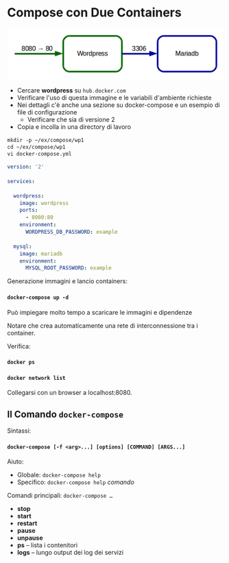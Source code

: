 # Compose con Due Containers

![wpdb](../gitbook/images/wpdb.png)

* Cercare **wordpress** su `hub.docker.com`
* Verificare l'uso di questa immagine e le variabili d'ambiente richieste
* Nei dettagli c'è anche una sezione su docker-compose e un esempio di file di configurazione
  * Verificare che sia di versione 2
* Copia e incolla in una directory di lavoro

```
mkdir -p ~/ex/compose/wp1
cd ~/ex/compose/wp1
vi docker-compose.yml
```

```yml
version: '2'

services:

  wordpress:
    image: wordpress
    ports:
      - 8080:80
    environment:
      WORDPRESS_DB_PASSWORD: example

  mysql:
    image: mariadb
    environment:
      MYSQL_ROOT_PASSWORD: example

```

Generazione immagini e lancio containers:
#### `docker-compose up -d`

Può impiegare molto tempo a scaricare le immagini e dipendenze

Notare che crea automaticamente una rete di interconnessione tra i container.

Verifica:
#### `docker ps`
#### `docker network list`

Collegarsi con un browser a localhost:8080.

## Il Comando `docker-compose`

Sintassi:
#### `docker-compose [-f <arg>...] [options] [COMMAND] [ARGS...]`

Aiuto:
* Globale: `docker-compose help`
* Specifico: `docker-compose help` _comando_

Comandi principali: `docker-compose …`
* **stop**
* **start**
* **restart**
* **pause**
* **unpause**
* **ps** – lista i contenitori
* **logs** – lungo output dei log dei servizi

